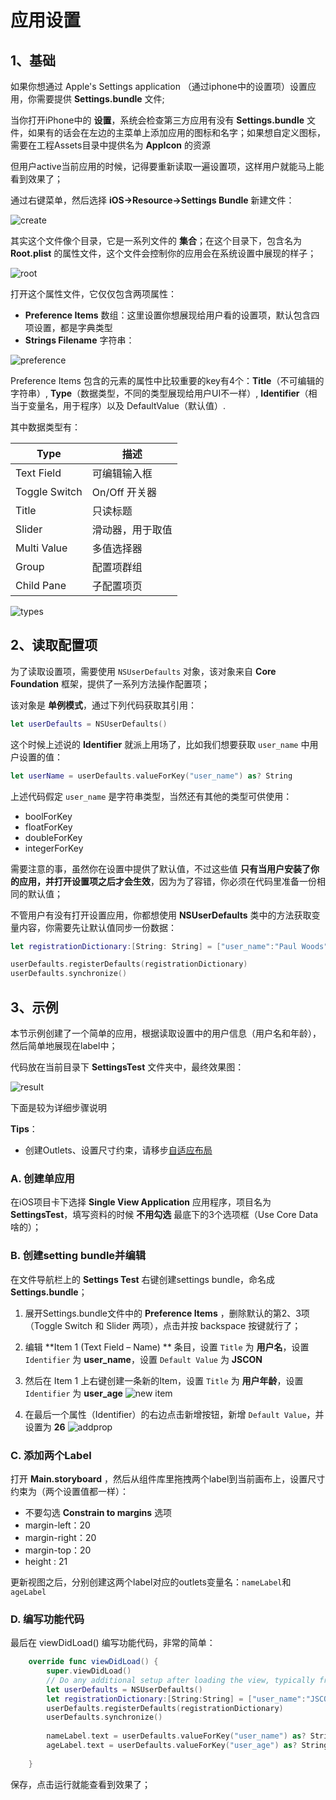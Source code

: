 # 应用设置


## 1、基础
如果你想通过 Apple's Settings application （通过iphone中的设置项）设置应用，你需要提供 **Settings.bundle** 文件;

当你打开iPhone中的 **设置**，系统会检查第三方应用有没有 **Settings.bundle** 文件，如果有的话会在左边的主菜单上添加应用的图标和名字；如果想自定义图标，需要在工程Assets目录中提供名为 **AppIcon** 的资源

但用户active当前应用的时候，记得要重新读取一遍设置项，这样用户就能马上能看到效果了；

通过右键菜单，然后选择 **iOS->Resource->Settings Bundle** 新建文件：

![create](https://lh3.googleusercontent.com/-WP0QXzyQetw/V4XdNbJyeJI/AAAAAAAAC1s/NTFCIx0sOB4XFpCJzew1vkECqyZncTDRwCCo/s640/2016-07-13_13-47-16.png)


其实这个文件像个目录，它是一系列文件的 **集合**；在这个目录下，包含名为 **Root.plist** 的属性文件，这个文件会控制你的应用会在系统设置中展现的样子；

![root](https://lh3.googleusercontent.com/-obBQYTWpLmI/V4XdNQqXFVI/AAAAAAAAC1s/0zwTF9RQ1vg8kmRmPgSojqKEDMYLfLpkACCo/s800/2016-07-13_13-51-20.png)

打开这个属性文件，它仅仅包含两项属性：
  - **Preference Items** 数组：这里设置你想展现给用户看的设置项，默认包含四项设置，都是字典类型
  - **Strings Filename** 字符串：

![preference](https://lh3.googleusercontent.com/-Wyn-xGhDOVM/V4XdNYZKgSI/AAAAAAAAC1s/EI_xShC2rFEqFgTit_GWBkqDgajUfFdPwCCo/s800/2016-07-13_13-51-39.png)


Preference Items 包含的元素的属性中比较重要的key有4个：**Title**（不可编辑的字符串）, **Type**（数据类型，不同的类型展现给用户UI不一样）, **Identifier**（相当于变量名，用于程序）以及 DefaultValue（默认值）.

其中数据类型有：

| Type  | 描述  |
|---|---|
| Text Field | 可编辑输入框  |
| Toggle Switch | On/Off 开关器  |
| Title | 只读标题  |
| Slider | 滑动器，用于取值  |
| Multi Value | 多值选择器  |
| Group | 配置项群组   |
| Child Pane | 子配置项页  |

![types](https://lh3.googleusercontent.com/-NxucMkBi5bc/V4XdNxhzDoI/AAAAAAAAC1s/yKcFzgVojykVfPPOvYRt4t0NUxgdhFAsgCCo/s800/2016-07-13_13-54-19.png)


## 2、读取配置项

为了读取设置项，需要使用 `NSUserDefaults` 对象，该对象来自 **Core Foundation** 框架，提供了一系列方法操作配置项；

该对象是 **单例模式**，通过下列代码获取其引用：

```swift
let userDefaults = NSUserDefaults()
```

这个时候上述说的 **Identifier** 就派上用场了，比如我们想要获取 `user_name` 中用户设置的值：

```swift
let userName = userDefaults.valueForKey("user_name") as? String
```
上述代码假定 `user_name` 是字符串类型，当然还有其他的类型可供使用：

 - boolForKey
 - floatForKey
 - doubleForKey
 - integerForKey

需要注意的事，虽然你在设置中提供了默认值，不过这些值 **只有当用户安装了你的应用，并打开设置项之后才会生效**，因为为了容错，你必须在代码里准备一份相同的默认值；

不管用户有没有打开设置应用，你都想使用 **NSUserDefaults** 类中的方法获取变量内容，你需要先让默认值同步一份数据：

```swift
let registrationDictionary:[String: String] = ["user_name":"Paul Woods", "user_age":"28"]

userDefaults.registerDefaults(registrationDictionary)
userDefaults.synchronize()
```

## 3、示例

本节示例创建了一个简单的应用，根据读取设置中的用户信息（用户名和年龄），然后简单地展现在label中；

代码放在当前目录下 **SettingsTest** 文件夹中，最终效果图：

![result](https://lh3.googleusercontent.com/-CKShQWXnphU/V4XdO4wQCiI/AAAAAAAAC1s/WBrbcuSXei0e19csJNbDKU3lgTYNWl_IgCCo/s400/setting.gif)

下面是较为详细步骤说明

**Tips**：
 - 创建Outlets、设置尺寸约束，请移步[自适应布局](./adaptive.md)


### A. 创建单应用

在iOS项目卡下选择 **Single View Application** 应用程序，项目名为 **SettingsTest**，填写资料的时候 **不用勾选** 最底下的3个选项框（Use Core Data啥的）；

### B. 创建setting bundle并编辑
在文件导航栏上的 **Settings Test** 右键创建settings bundle，命名成 **Settings.bundle**；

 1. 展开Settings.bundle文件中的 **Preference Items** ，删除默认的第2、3项（Toggle Switch 和 Slider 两项），点击并按 backspace 按键就行了；

 2. 编辑 **Item 1 (Text Field – Name) ** 条目，设置 `Title` 为 **用户名**，设置 `Identifier` 为 **user_name**，设置 `Default Value` 为 **JSCON**
 3. 然后在 Item 1 上右键创建一条新的Item，设置 `Title` 为 **用户年龄**，设置 `Identifier` 为 **user_age**
![new item](https://lh3.googleusercontent.com/--5MRr9MLNCk/V4XdN6XNXSI/AAAAAAAAC1s/sVGyT33g6HAHbJRHulhGSXWNb1hzRxQLACCo/s800/2016-07-13_13-55-32.png)
 4. 在最后一个属性（Identifier）的右边点击新增按钮，新增 `Default Value`，并设置为 **26**
![addprop](https://lh3.googleusercontent.com/-vehlUSL0H20/V4XdN-5bgiI/AAAAAAAAC1s/9coAIMqf_8ov3ZHb8n8aeemQ6ma3BkmewCCo/s800/2016-07-13_13-56-48.png)


### C. 添加两个Label

打开 **Main.storyboard** ，然后从组件库里拖拽两个label到当前画布上，设置尺寸约束为（两个设置值都一样）：
 - 不要勾选 **Constrain to margins** 选项
 - margin-left：20
 - margin-right：20
 - margin-top：20
 - height : 21

更新视图之后，分别创建这两个label对应的outlets变量名：`nameLabel`和`ageLabel`

### D. 编写功能代码

最后在 viewDidLoad() 编写功能代码，非常的简单：

```swift
    override func viewDidLoad() {
        super.viewDidLoad()
        // Do any additional setup after loading the view, typically from a nib.
        let userDefaults = NSUserDefaults()
        let registrationDictionary:[String:String] = ["user_name":"JSCON","user_age":"26"]
        userDefaults.registerDefaults(registrationDictionary)
        userDefaults.synchronize()
        
        nameLabel.text = userDefaults.valueForKey("user_name") as? String
        ageLabel.text = userDefaults.valueForKey("user_age") as? String
        
    }
```

保存，点击运行就能查看到效果了；
